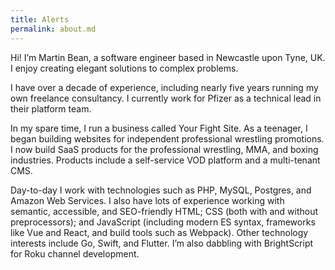 ```yaml
---
title: Alerts
permalink: about.md
---
```


Hi! I’m Martin Bean, a software engineer based in Newcastle upon Tyne, UK. I enjoy creating elegant solutions to complex problems.

I have over a decade of experience, including nearly five years running my own freelance consultancy. I currently work for Pfizer as a technical lead in their platform team.

In my spare time, I run a business called Your Fight Site. As a teenager, I began building websites for independent professional wrestling promotions. I now build SaaS products for the professional wrestling, MMA, and boxing industries. Products include a self-service VOD platform and a multi-tenant CMS.

Day-to-day I work with technologies such as PHP, MySQL, Postgres, and Amazon Web Services. I also have lots of experience working with semantic, accessible, and SEO-friendly HTML; CSS (both with and without preprocessors); and JavaScript (including modern ES syntax, frameworks like Vue and React, and build tools such as Webpack). Other technology interests include Go, Swift, and Flutter. I’m also dabbling with BrightScript for Roku channel development.